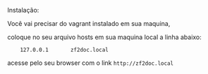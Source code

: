 Instalação:

Você vai precisar do vagrant instalado em sua maquina,

coloque no seu arquivo hosts em sua maquina local a linha abaixo:

```
    127.0.0.1       zf2doc.local
```

acesse pelo seu browser com o link ```http://zf2doc.local```
